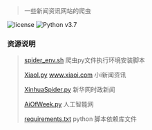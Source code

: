 > 一些新闻资讯网站的爬虫

![license](https://img.shields.io/github/license/mashape/apistatus.svg)
![Python v3.7](https://img.shields.io/badge/Python-v3.7-blue.svg)

### 资源说明

> [spider_env.sh](https://github.com/Yogurt-lei/useful-scripts/blob/master/spider/spider_env.sh) 爬虫py文件执行环境安装脚本
>
> [XiaoI.py](https://github.com/Yogurt-lei/useful-scripts/blob/master/spider/XiaoI.py)  www.xiaoi.com 小i新闻资讯
>
> [XinhuaSpider.py](https://github.com/Yogurt-lei/useful-scripts/blob/master/spider/XinhuaSpider.py) 新华网时政新闻
>
> [AiOfWeek.py](https://github.com/Yogurt-lei/useful-scripts/blob/master/spider/AiOfWeek.py) 人工智能网
>
> [requirements.txt](https://github.com/Yogurt-lei/useful-scripts/blob/master/spider/requirements.txt)  python 脚本依赖库文件

